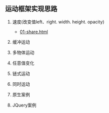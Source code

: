 ## 运动框架实现思路

1. 速度(改变值left、right. width. height. opacity)
	 - [01-share.html](01-share.html)
2. 缓冲运动

3. 多物体运动

4. 任意值变化

5. 链式运动

6. 同时运动

7. 原生案例

8. JQuery案例
